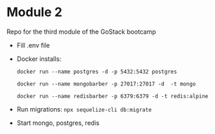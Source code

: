 # Module 2

Repo for the third module of the GoStack bootcamp

* Fill .env file

* Docker installs:
    
    `docker run --name postgres -d -p 5432:5432 postgres`
    
    `docker run --name mongobarber -p 27017:27017 -d  -t mongo`

    `docker run --name redisbarber -p 6379:6379 -d -t redis:alpine`

* Run migrations: `npx sequelize-cli db:migrate`
    
* Start mongo, postgres, redis 
